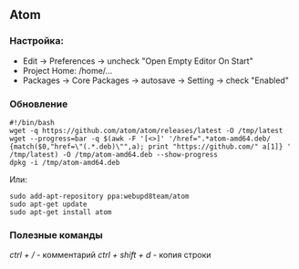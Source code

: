 ## Atom


### Настройка:

* Edit -> Preferences -> uncheck "Open Empty Editor On Start"
* Project Home: /home/...
* Packages -> Core Packages -> autosave -> Setting -> check "Enabled"

### Обновление
```
#!/bin/bash
wget -q https://github.com/atom/atom/releases/latest -O /tmp/latest
wget --progress=bar -q $(awk -F '[<>]' '/href=".*atom-amd64.deb/ {match($0,"href=\"(.*.deb)\"",a); print "https://github.com/" a[1]} ' /tmp/latest) -O /tmp/atom-amd64.deb --show-progress
dpkg -i /tmp/atom-amd64.deb
```
Или:
```
sudo add-apt-repository ppa:webupd8team/atom
sudo apt-get update
sudo apt-get install atom
```


### Полезные команды

_ctrl + /_ - комментарий
_ctrl + shift + d_ - копия строки
